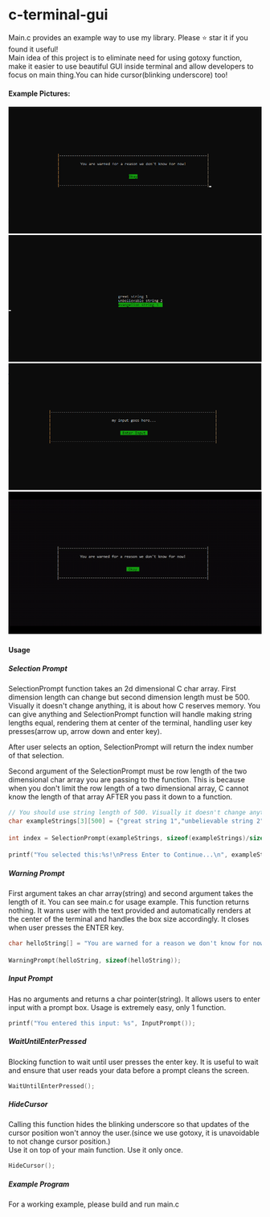 # c-terminal-gui
Main.c provides an example way to use my library. Please ⭐ star it if you found it useful!<br>
Main idea of this project is to eliminate need for using gotoxy function, make it easier to use beautiful GUI inside terminal and allow developers to focus on main thing.You can hide cursor(blinking underscore) too!
#### Example Pictures:
![warning-prompt](./warning-prompt-example.png)
![selection-prompt](./selection-prompt-example.png)
![selection-prompt](./input-prompt-example.png)
![usage-gif-and-input-prompt](./working-example.gif)

#### Usage

##### Selection Prompt

SelectionPrompt function takes an 2d dimensional C char array. First dimension length can change but second dimension length must be 500. Visually it doesn't change anything, it is about how C reserves memory. You can give anything and SelectionPrompt function will handle making string lengths equal, rendering them at center of the terminal, handling user key presses(arrow up, arrow down and enter key).

After user selects an option, SelectionPrompt will return the index number of that selection.

Second argument of the SelectionPrompt must be row length of the two dimensional char array you are passing to the function. This is because when you don't limit the row length of a two dimensional array, C cannot know the length of that array AFTER you pass it down to a function.

```C
// You should use string length of 500. Visually it doesn't change anything.
char exampleStrings[3][500] = {"great string 1","unbelievable string 2","evangelion string 3"};

int index = SelectionPrompt(exampleStrings, sizeof(exampleStrings)/sizeof(exampleStrings[0]));

printf("You selected this:%s!\nPress Enter to Continue...\n", exampleStrings[index]);
```

##### Warning Prompt

First argument takes an char array(string) and second argument takes the length of it. You can see main.c for usage example. This function returns nothing. It warns user with the text provided and automatically renders at the center of the terminal and handles the box size accordingly. It closes when user presses the ENTER key.

```C
char helloString[] = "You are warned for a reason we don't know for now!";

WarningPrompt(helloString, sizeof(helloString));
```

##### Input Prompt

Has no arguments and returns a char pointer(string). It allows users to enter input with a prompt box. Usage is extremely easy, only 1 function.

```C
printf("You entered this input: %s", InputPrompt());
```

##### WaitUntilEnterPressed

Blocking function to wait until user presses the enter key. It is useful to wait and ensure that user reads your data before a prompt cleans the screen.

```C
WaitUntilEnterPressed();
```

##### HideCursor

Calling this function hides the blinking underscore so that updates of the cursor position won't annoy the user.(since we use gotoxy, it is unavoidable to not change cursor position.)<br>
Use it on top of your main function. Use it only once.

```C
HideCursor();
```

##### Example Program

For a working example, please build and run main.c